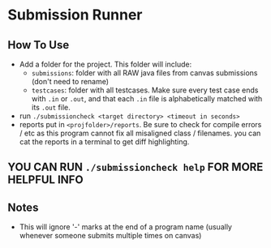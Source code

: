 # Submission Runner

## How To Use

- Add a folder for the project. This folder will include:
    - `submissions`: folder with all RAW java files from canvas submissions (don't need to rename)
    - `testcases`: folder with all testcases. Make sure every test case ends with `.in` or `.out`, and that each `.in` file is alphabetically matched with its `.out` file.
- run `./submissioncheck <target directory> <timeout in seconds>`
- reports put in `<projfolder>/reports`. Be sure to check for compile errors / etc as this program cannot fix all misaligned class / filenames. you can cat the reports in a terminal to get diff highlighting.

## YOU CAN RUN `./submissioncheck help` FOR MORE HELPFUL INFO

## Notes
- This will ignore '-' marks at the end of a program name (usually whenever someone submits multiple times on canvas)
